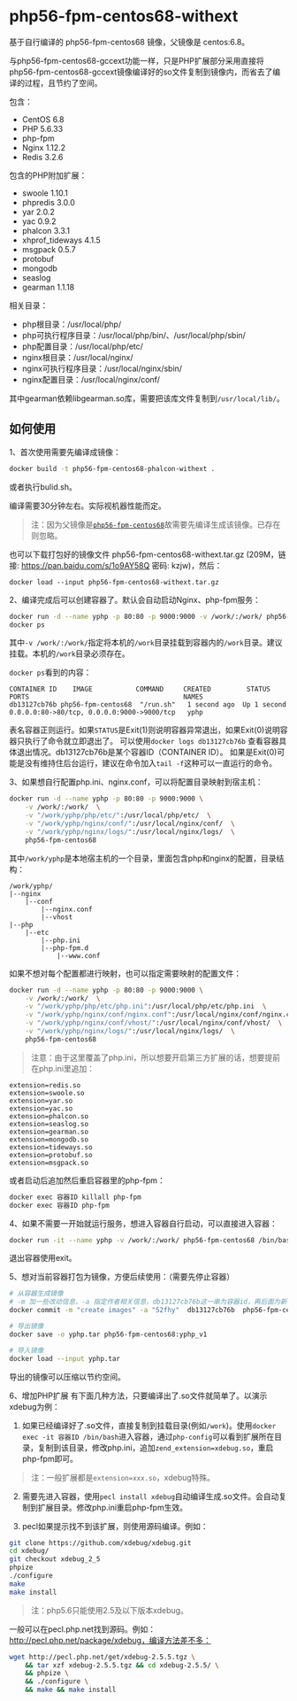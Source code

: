 
# php56-fpm-centos68-withext

基于自行编译的 php56-fpm-centos68 镜像，父镜像是 centos:6.8。

与php56-fpm-centos68-gccext功能一样，只是PHP扩展部分采用直接将php56-fpm-centos68-gccext镜像编译好的so文件复制到镜像内，而省去了编译的过程，且节约了空间。

包含：

- CentOS 6.8
- PHP 5.6.33
- php-fpm
- Nginx 1.12.2
- Redis 3.2.6

包含的PHP附加扩展：

- swoole 1.10.1
- phpredis 3.0.0
- yar 2.0.2
- yac 0.9.2
- phalcon 3.3.1
- xhprof_tideways 4.1.5
- msgpack 0.5.7
- protobuf
- mongodb
- seaslog
- gearman 1.1.18

相关目录：

- php根目录：/usr/local/php/
- php可执行程序目录：/usr/local/php/bin/、/usr/local/php/sbin/
- php配置目录：/usr/local/php/etc/
- nginx根目录：/usr/local/nginx/
- nginx可执行程序目录：/usr/local/nginx/sbin/
- nginx配置目录：/usr/local/nginx/conf/

其中gearman依赖libgearman.so库，需要把该库文件复制到`/usr/local/lib/`。

## 如何使用

1、首次使用需要先编译成镜像：

``` bash
docker build -t php56-fpm-centos68-phalcon-withext .
```
或者执行bulid.sh。

编译需要30分钟左右。实际视机器性能而定。

>注：因为父镜像是[`php56-fpm-centos68`](https://github.com/52fhy/docker-images/tree/master/php56-fpm-centos68)故需要先编译生成该镜像。已存在则忽略。

也可以下载打包好的镜像文件 php56-fpm-centos68-withext.tar.gz (209M，链接: https://pan.baidu.com/s/1o9AY58Q 密码: kzjw)，然后：
```
docker load --input php56-fpm-centos68-withext.tar.gz
```

2、编译完成后可以创建容器了。默认会自动启动Nginx、php-fpm服务：

``` bash
docker run -d --name yphp -p 80:80 -p 9000:9000 -v /work/:/work/ php56-fpm-centos68
docker ps
```

其中`-v /work/:/work/`指定将本机的`/work`目录挂载到容器内的`/work`目录。建议挂载。本机的`/work`目录必须存在。

`docker ps`看到的内容：

```
CONTAINER ID 	IMAGE    		COMMAND 	CREATED 		STATUS 			PORTS 										NAMES
db13127cb76b php56-fpm-centos68  "/run.sh"   1 second ago  Up 1 second   0.0.0.0:80->80/tcp, 0.0.0.0:9000->9000/tcp   yphp
```
表名容器正则运行。如果`STATUS`是Exit(1)则说明容器异常退出，如果Exit(0)说明容器只执行了命令就立即退出了。
可以使用`docker logs db13127cb76b` 查看容器具体退出情况。db13127cb76b是某个容器ID（CONTAINER ID）。
如果是Exit(0)可能是没有维持住后台运行，建议在命令加入`tail -f`这种可以一直运行的命令。

3、如果想自行配置php.ini、nginx.conf，可以将配置目录映射到宿主机：
``` bash 
docker run -d --name yphp -p 80:80 -p 9000:9000 \
	-v /work/:/work/  \
	-v "/work/yphp/php/etc/":/usr/local/php/etc/  \
	-v "/work/yphp/nginx/conf/":/usr/local/nginx/conf/  \
	-v "/work/yphp/nginx/logs/":/usr/local/nginx/logs/  \
	php56-fpm-centos68 
```

其中`/work/yphp`是本地宿主机的一个目录，里面包含php和nginx的配置，目录结构：
```
/work/yphp/
|--nginx
	|--conf
		|--nginx.conf
		|--vhost
|--php
	|--etc
		|--php.ini
		|--php-fpm.d
			|--www.conf
```
如果不想对每个配置都进行映射，也可以指定需要映射的配置文件：
```bash
docker run -d --name yphp -p 80:80 -p 9000:9000 \
	-v /work/:/work/  \
	-v "/work/yphp/php/etc/php.ini":/usr/local/php/etc/php.ini  \
	-v "/work/yphp/nginx/conf/nginx.conf":/usr/local/nginx/conf/nginx.conf  \
	-v "/work/yphp/nginx/conf/vhost/":/usr/local/nginx/conf/vhost/  \
	-v "/work/yphp/nginx/logs/":/usr/local/nginx/logs/  \
	php56-fpm-centos68
```

>注意：由于这里覆盖了php.ini，所以想要开启第三方扩展的话，想要提前在php.ini里追加：
```
extension=redis.so
extension=swoole.so
extension=yar.so
extension=yac.so
extension=phalcon.so
extension=seaslog.so
extension=gearman.so
extension=mongodb.so
extension=tideways.so
extension=protobuf.so
extension=msgpack.so
```

或者启动后追加然后重启容器里的php-fpm：
``` bash
docker exec 容器ID killall php-fpm
docker exec 容器ID php-fpm
```

4、如果不需要一开始就运行服务，想进入容器自行启动，可以直接进入容器：
``` bash
docker run -it --name yphp -v /work/:/work/ php56-fpm-centos68 /bin/bash
```

退出容器使用exit。

5、想对当前容器打包为镜像，方便后续使用：（需要先停止容器）
``` bash
# 从容器生成镜像
# -m 加一些改动信息，-a 指定作者相关信息，db13127cb76b这一串为容器id，再后面为新镜像的名字
docker commit -m "create images" -a "52fhy"  db13127cb76b  php56-fpm-centos68:yphp_v1 

# 导出镜像
docker save -o yphp.tar php56-fpm-centos68:yphp_v1

# 导入镜像
docker load --input yphp.tar
```

导出的镜像可以压缩以节约空间。

6、增加PHP扩展
有下面几种方法，只要编译出了.so文件就简单了。以演示xdebug为例：

1) 如果已经编译好了.so文件，直接复制到挂载目录(例如`/work`)。使用`docker exec -it 容器ID /bin/bash`进入容器，通过`php-config`可以看到扩展所在目录，复制到该目录，修改php.ini，追加`zend_extension=xdebug.so`，重启php-fpm即可。

>注：一般扩展都是`extension=xxx.so`，xdebug特殊。

2) 需要先进入容器，使用`pecl install xdebug`自动编译生成.so文件。会自动复制到扩展目录。修改php.ini重启php-fpm生效。

3) pecl如果提示找不到该扩展，则使用源码编译。例如：
``` bash
git clone https://github.com/xdebug/xdebug.git
cd xdebug/
git checkout xdebug_2_5
phpize 
./configure 
make
make install
```

>注：php5.6只能使用2.5及以下版本xdebug。

一般可以在pecl.php.net找到源码。例如：http://pecl.php.net/package/xdebug，编译方法差不多：
``` bash
wget http://pecl.php.net/get/xdebug-2.5.5.tgz \
    && tar xzf xdebug-2.5.5.tgz && cd xdebug-2.5.5/ \
	&& phpize \
    && ./configure \
    && make && make install
```






